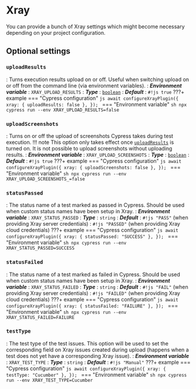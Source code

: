 # Xray

You can provide a bunch of Xray settings which might become necessary depending on your project configuration.

## Optional settings

### `uploadResults`
: Turns execution results upload on or off.
    Useful when switching upload on or off from the command line (via environment variables).
: ***Environment variable***
    : `XRAY_UPLOAD_RESULTS`
: ***Type***
    : [`boolean`](types.md#boolean)
: ***Default***
    : `#!js true`
???+ example
    === "Cypress configuration"
        ```js
        await configureXrayPlugin({
            xray: {
                uploadResults: false
            },
        });
        ```
    === "Environment variable"
        ```sh
        npx cypress run --env XRAY_UPLOAD_RESULTS=false
        ```

### `uploadScreenshots`
: Turns on or off the upload of screenshots Cypress takes during test execution.
    !!! note
        This option only takes effect once [`uploadResults`](#uploadresults) is turned on.
        It is not possible to upload screenshots without uploading results.
: ***Environment variable***
    : `XRAY_UPLOAD_SCREENSHOTS`
: ***Type***
    : [`boolean`](types.md#boolean)
: ***Default***
    : `#!js true`
???+ example
    === "Cypress configuration"
        ```js
        await configureXrayPlugin({
            xray: {
                uploadScreenshots: false
            },
        });
        ```
    === "Environment variable"
        ```sh
        npx cypress run --env XRAY_UPLOAD_SCREENSHOTS_=false
        ```

### `statusPassed`
: The status name of a test marked as passed in Cypress.
    Should be used when custom status names have been setup in Xray.
: ***Environment variable***
    : `XRAY_STATUS_PASSED`
: ***Type***
    : `string`
: ***Default***
    : `#!js "PASS"` (when providing Xray server credentials)
    : `#!js "PASSED"` (when providing Xray cloud credentials)
???+ example
    === "Cypress configuration"
        ```js
        await configureXrayPlugin({
            xray: {
                statusPassed: "SUCCESS"
            },
        });
        ```
    === "Environment variable"
        ```sh
        npx cypress run --env XRAY_STATUS_PASSED=SUCCESS
        ```

### `statusFailed`
: The status name of a test marked as failed in Cypress.
    Should be used when custom status names have been setup in Xray.
: ***Environment variable***
    : `XRAY_STATUS_FAILED`
: ***Type***
    : `string`
: ***Default***
    : `#!js "FAIL"` (when providing Xray server credentials)
    : `#!js "FAILED"` (when providing Xray cloud credentials)
???+ example
    === "Cypress configuration"
        ```js
        await configureXrayPlugin({
            xray: {
                statusFailed: "FAILURE"
            },
        });
        ```
    === "Environment variable"
        ```sh
        npx cypress run --env XRAY_STATUS_FAILED=FAILURE
        ```

### `testType`
: The test type of the test issues.
    This option will be used to set the corresponding field on Xray issues created during upload (happens when a test does not yet have a corresponding Xray issue).
: ***Environment variable***
    : `XRAY_TEST_TYPE`
: ***Type***
    : `string`
: ***Default***
    : `#!js "Manual"`
???+ example
    === "Cypress configuration"
        ```js
        await configureXrayPlugin({
            xray: {
                testType: "Cucumber"
            },
        });
        ```
    === "Environment variable"
        ```sh
        npx cypress run --env XRAY_TEST_TYPE=Cucumber
        ```
